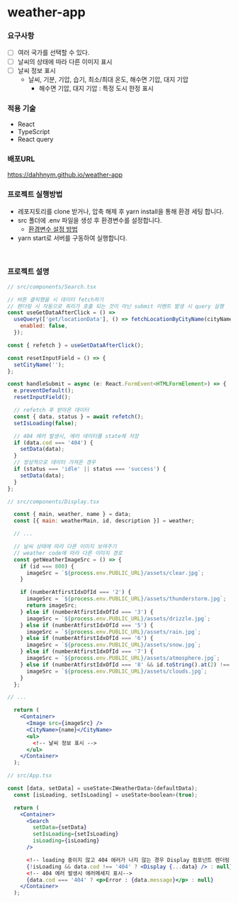 # weather-app

### 요구사항

- [ ] 여러 국가를 선택할 수 있다.
- [ ] 날씨의 상태에 따라 다른 이미지 표시
- [ ] 날씨 정보 표시
  - 날씨, 기분, 기압, 습기, 최소/최대 온도, 해수면 기압, 대지 기압
    - 해수면 기압, 대지 기압 : 특정 도시 한정 표시

### 적용 기술

- React
- TypeScript
- React query

### 배포URL

https://dahhnym.github.io/weather-app

### 프로젝트 실행방법

- 레포지토리를 clone 받거나, 압축 해제 후 yarn install을 통해 환경 세팅 합니다.
- src 폴더에 .env 파일을 생성 후 환경변수를 설정합니다.
  - [환경변수 설정 방법](https://valentinakim.notion.site/API-KEY-0521aa82924a49369fe48d74366afcc4)
- yarn start로 서버를 구동하여 실행합니다.

<br>

### 프로젝트 설명

```jsx
// src/components/Search.tsx

// 버튼 클릭했을 시 데이터 fetch하기
// 렌더링 시 자동으로 쿼리가 호출 되는 것이 아닌 submit 이벤트 발생 시 query 실행
const useGetDataAfterClick = () =>
  useQuery(['get/locationData'], () => fetchLocationByCityName(cityName), {
    enabled: false,
  });

const { refetch } = useGetDataAfterClick();

const resetInputField = () => {
  setCityName('');
};

const handleSubmit = async (e: React.FormEvent<HTMLFormElement>) => {
  e.preventDefault();
  resetInputField();

  // refetch 후 받아온 데이터
  const { data, status } = await refetch();
  setIsLoading(false);

  // 404 에러 발생시, 에러 데이터를 state에 저장
  if (data.cod === '404') {
    setData(data);
  }
  // 정상적으로 데이터 가져온 경우
  if (status === 'idle' || status === 'success') {
    setData(data);
  }
};
```

```jsx
// src/components/Display.tsx

  const { main, weather, name } = data;
  const [{ main: weatherMain, id, description }] = weather;

  // ...

  // 날씨 상태에 따라 다른 이미지 보여주기
  // weather code에 따라 다른 이미지 경로
  const getWeatherImageSrc = () => {
    if (id === 800) {
      imageSrc = `${process.env.PUBLIC_URL}/assets/clear.jpg`;
    }

    if (numberAtfirstIdxOfId === '2') {
      imageSrc = `${process.env.PUBLIC_URL}/assets/thunderstorm.jpg`;
      return imageSrc;
    } else if (numberAtfirstIdxOfId === '3') {
      imageSrc = `${process.env.PUBLIC_URL}/assets/drizzle.jpg`;
    } else if (numberAtfirstIdxOfId === '5') {
      imageSrc = `${process.env.PUBLIC_URL}/assets/rain.jpg`;
    } else if (numberAtfirstIdxOfId === '6') {
      imageSrc = `${process.env.PUBLIC_URL}/assets/snow.jpg`;
    } else if (numberAtfirstIdxOfId === '7') {
      imageSrc = `${process.env.PUBLIC_URL}/assets/atmosphere.jpg`;
    } else if (numberAtfirstIdxOfId === '8' && id.toString().at(2) !== '0') {
      imageSrc = `${process.env.PUBLIC_URL}/assets/clouds.jpg`;
    }
  };

// ...

  return (
    <Container>
      <Image src={imageSrc} />
      <CityName>{name}</CityName>
      <ul>
        <!-- 날씨 정보 표시 -->
      </ul>
    </Container>
  );
```

```jsx
// src/App.tsx

const [data, setData] = useState<IWeatherData>(defaultData);
  const [isLoading, setIsLoading] = useState<boolean>(true);

  return (
    <Container>
      <Search
        setData={setData}
        setIsLoading={setIsLoading}
        isLoading={isLoading}
      />

      <!-- loading 중이지 않고 404 에러가 나지 않는 경우 Display 컴포넌트 렌더링 -->
      {!isLoading && data.cod !== '404' ? <Display {...data} /> : null}
      <!-- 404 에러 발생시 에러메세지 표시-->
      {data.cod === '404' ? <p>Error : {data.message}</p> : null}
    </Container>
  );
```
